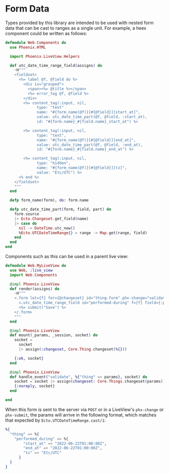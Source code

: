 # Form Data

Types provided by this library are intended to be used with nested form data that can be cast to
ranges as a single unit. For example, a heex component could be written as follows:

```elixir
defmodule Web.Components do
  use Phoenix.HTML

  import Phoenix.LiveView.Helpers

  def utc_date_time_range_field(assigns) do
    ~H"""
    <fieldset>
      <%= label @f, @field do %>
        <div is="grouped">
          <span><%= @title %></span>
          <%= error_tag @f, @field %>
        </div>
        <%= content_tag(:input, nil,
              type: "text"
              name: "#{form_name(@f)}[#{@field}][start_at]",
              value: utc_date_time_part(@f, @field, :start_at),
              id: "#{form.name}_#{field.name}_start_at") %>

        <%= content_tag(:input, nil,
              type: "text",
              name: "#{form_name(@f)}[#{@field}][end_at]",
              value: utc_date_time_part(@f, @field, :end_at),
              id: "#{form.name}_#{field.name}_end_at") %>

        <%= content_tag(:input, nil,
              type: "hidden",
              name: "#{form_name(@f)}[#{@field}][tz]",
              value: "Etc/UTC") %>
      <% end %>
    </fieldset>
    """
  end

  defp form_name(form), do: form.name

  defp utc_date_time_part(form, field, part) do
    form.source
    |> Ecto.Changeset.get_field(name)
    |> case do
      nil -> DateTime.utc_now()
      %Ecto.UTCDateTimeRange{} = range -> Map.get(range, field)
    end
  end
end
```

Components such as this can be used in a parent live view:

```elixir
defmodule Web.MyLiveView do
  use Web, :live_view
  import Web.Components

  @impl Phoenix.LiveView
  def render(assigns) do
    ~H"""
    <.form let={f} for={@changeset} id="thing-form" phx-change="validate">
      <.utc_date_time_range_field id="performed-during" f={f} field={:performed_during} title="Performed During" />
      <%= submit("Save") %>
    </.form>
    """
  end

  @impl Phoenix.LiveView
  def mount(_params, _session, socket) do
    socket =
      socket
      |> assign(:changeset, Core.Thing.changeset(%{}))

    {:ok, socket}
  end

  @impl Phoenix.LiveView
  def handle_event("validate", %{"thing" => params}, socket) do
    socket = socket |> assign(changeset: Core.Things.changeset(params))
    {:noreply, socket}
  end

end
```

When this form is sent to the server via `POST` or in a LiveView's `phx-change` or `phx-submit`, the
params will arrive in the following format, which matches that expected by
`Ecto.UTCDateTimeRange.cast/1`:

```elixir
%{
  "thing" => %{
    "performed_during" => %{
        "start_at" => "2022-06-22T01:00:00Z",
        "end_at" => "2022-06-22T01:00:00Z",
        "tz" => "Etc/UTC"
      }
  }
}
```